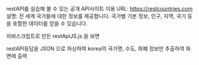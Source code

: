 restAPI를 실습해 볼 수 있는 공개 API사이트 이용
URL: https://restcountries.com
설명: 전 세계 국가들에 대한 정보를 제공합니다. 국가별 기본 정보, 인구, 지역, 국기 등을 포함한 데이터를 얻을 수 있습니다.


자바스크립트로 만든 restApiJS.js 을 보면


restAPI응답을 JSON 으로 파싱하여 korea의 국가명, 수도, 화폐 정보만 추출하여 화면에 출력
